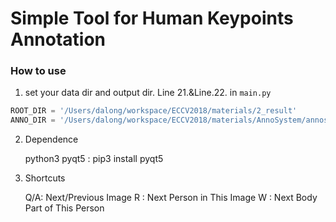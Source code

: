 # Simple Tool for Human Keypoints Annotation

### How to use

1. set your data dir and output dir. Line 21.&Line.22. in `main.py`
```python
ROOT_DIR = '/Users/dalong/workspace/ECCV2018/materials/2_result'
ANNO_DIR = '/Users/dalong/workspace/ECCV2018/materials/AnnoSystem/annos/2_result'
``` 

2. Dependence

    python3
    pyqt5 : pip3 install pyqt5

3. Shortcuts

    Q/A: Next/Previous Image
    R  : Next Person in This Image 
    W  : Next Body Part of This Person 


